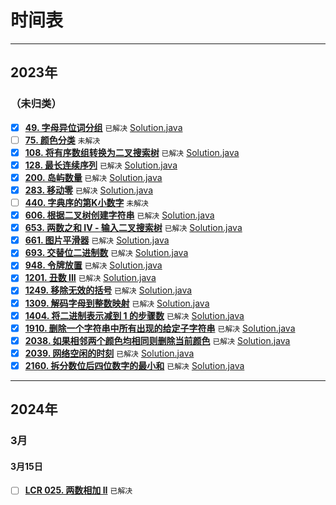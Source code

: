 # 时间表

----

## 2023年
### （未归类）

- [x] **[49. 字母异位词分组](https://leetcode.cn/problems/group-anagrams/)** `已解决`  [Solution.java](src%2Fmain%2Fjava%2Fcom%2Fleetcode%2Ft0049%2FSolution.java)
- [ ] **[75. 颜色分类](https://leetcode.cn/problems/sort-colors/)** `未解决` 
- [x] **[108. 将有序数组转换为二叉搜索树](https://leetcode.cn/problems/convert-sorted-array-to-binary-search-tree/)** `已解决` [Solution.java](src%2Fmain%2Fjava%2Fcom%2Fleetcode%2Ft0108%2FSolution.java)
- [x] **[128. 最长连续序列](https://leetcode.cn/problems/longest-consecutive-sequence/)** `已解决` [Solution.java](src%2Fmain%2Fjava%2Fcom%2Fleetcode%2Ft0128%2FSolution.java)
- [x] **[200. 岛屿数量](https://leetcode.cn/problems/number-of-islands/)** `已解决` [Solution.java](src%2Fmain%2Fjava%2Fcom%2Fleetcode%2Ft0200%2FSolution.java)
- [x] **[283. 移动零](https://leetcode.cn/problems/move-zeroes)** `已解决` [Solution.java](src%2Fmain%2Fjava%2Fcom%2Fleetcode%2Ft0283%2FSolution.java)
- [ ] **[440. 字典序的第K小数字](https://leetcode.cn/problems/k-th-smallest-in-lexicographical-order)** `未解决` 
- [x] **[606. 根据二叉树创建字符串](https://leetcode.cn/problems/construct-string-from-binary-tree)** `已解决` [Solution.java](src%2Fmain%2Fjava%2Fcom%2Fleetcode%2Ft0606%2FSolution.java)
- [x] **[653. 两数之和 IV - 输入二叉搜索树](https://leetcode.cn/problems/two-sum-iv-input-is-a-bst)** `已解决` [Solution.java](src%2Fmain%2Fjava%2Fcom%2Fleetcode%2Ft0653%2FSolution.java)
- [x] **[661. 图片平滑器](https://leetcode.cn/problems/image-smoother)** `已解决` [Solution.java](src%2Fmain%2Fjava%2Fcom%2Fleetcode%2Ft0661%2FSolution.java)
- [x] **[693. 交替位二进制数](https://leetcode.cn/problems/binary-number-with-alternating-bits)** `已解决` [Solution.java](src%2Fmain%2Fjava%2Fcom%2Fleetcode%2Ft0693%2FSolution.java)
- [x] **[948. 令牌放置](https://leetcode.cn/problems/bag-of-tokens)** `已解决` [Solution.java](src%2Fmain%2Fjava%2Fcom%2Fleetcode%2Ft0948%2FSolution.java)
- [x] **[1201. 丑数 III](https://leetcode.cn/problems/ugly-number-iii)**  `已解决` [Solution.java](src%2Fmain%2Fjava%2Fcom%2Fleetcode%2Ft1201%2FSolution.java)
- [x] **[1249. 移除无效的括号](https://leetcode.cn/problems/minimum-remove-to-make-valid-parentheses)** `已解决` [Solution.java](src%2Fmain%2Fjava%2Fcom%2Fleetcode%2Ft1249%2FSolution.java)
- [x] **[1309. 解码字母到整数映射](https://leetcode.cn/problems/decrypt-string-from-alphabet-to-integer-mapping)** `已解决` [Solution.java](src%2Fmain%2Fjava%2Fcom%2Fleetcode%2Ft1309%2FSolution.java)
- [x] **[1404. 将二进制表示减到 1 的步骤数](https://leetcode.cn/problems/number-of-steps-to-reduce-a-number-in-binary-representation-to-one)** `已解决` [Solution.java](src%2Fmain%2Fjava%2Fcom%2Fleetcode%2Ft1404%2FSolution.java)
- [x] **[1910. 删除一个字符串中所有出现的给定子字符串](https://leetcode.cn/problems/remove-all-occurrences-of-a-substring)** `已解决` [Solution.java](src%2Fmain%2Fjava%2Fcom%2Fleetcode%2Ft1910%2FSolution.java)
- [x] **[2038. 如果相邻两个颜色均相同则删除当前颜色](https://leetcode.cn/problems/remove-colored-pieces-if-both-neighbors-are-the-same-color)** `已解决` [Solution.java](src%2Fmain%2Fjava%2Fcom%2Fleetcode%2Ft2038%2FSolution.java)
- [x] **[2039. 网络空闲的时刻](https://leetcode.cn/problems/the-time-when-the-network-becomes-idle)** `已解决` [Solution.java](src%2Fmain%2Fjava%2Fcom%2Fleetcode%2Ft2039%2FSolution.java)
- [x] **[2160. 拆分数位后四位数字的最小和](https://leetcode.cn/problems/minimum-sum-of-four-digit-number-after-splitting-digits)** `已解决` [Solution.java](src%2Fmain%2Fjava%2Fcom%2Fleetcode%2Ft2160%2FSolution.java)

----

## 2024年
### 3月
#### 3月15日
- [ ] **[LCR 025. 两数相加 II](https://leetcode.cn/problems/lMSNwu)** `已解决` 